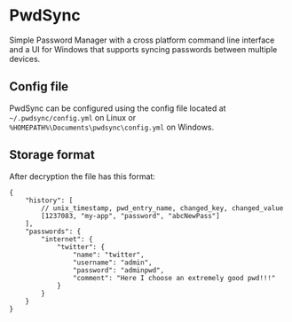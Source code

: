 # PwdSync
Simple Password Manager with a cross platform command line interface and a UI for Windows that supports syncing passwords between multiple devices.

## Config file
PwdSync can be configured using the config file located at `~/.pwdsync/config.yml` on Linux or `%HOMEPATH%\Documents\pwdsync\config.yml` on Windows.

## Storage format
After decryption the file has this format:
```
{
    "history": [
        // unix_timestamp, pwd_entry_name, changed_key, changed_value
        [1237083, "my-app", "password", "abcNewPass"]
    ],
    "passwords": {
        "internet": {
            "twitter": {
                "name": "twitter",
                "username": "admin",
                "password": "adminpwd",
                "comment": "Here I choose an extremely good pwd!!!"
            }
        }
    }
}
```
